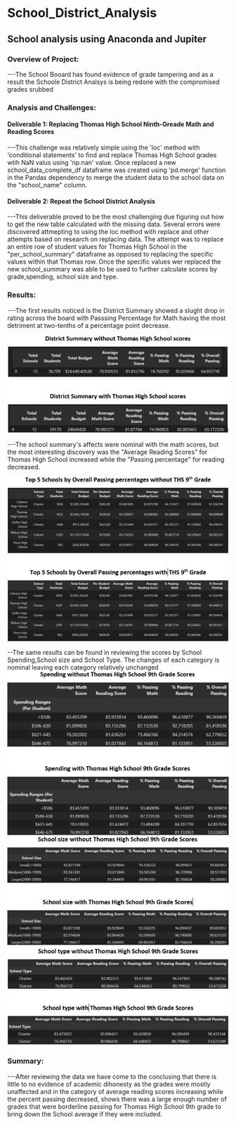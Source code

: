 # School_District_Analysis
## School analysis using Anaconda and Jupiter
### Overview of Project:
---The School Booard has found evidence of grade tampering and as a result the Schoole District Analsys is being redone with the compromised grades srubbed
### Analysis and Challenges:
#### Deliverable 1: Replacing Thomas High School Ninth-Greade Math and Reading Scores
---This challenge was relatively simple using the 'loc' method with 'conditional statements' to find and replace Thomas High School grades wtih NaN valus using 'np.nan' value.
Once replaced a new school_data_complete_df dataframe was created using 'pd.merge' function in the Pandas dependency to merge the student data to the school data on the "school_name" column.
#### Deliverable 2: Repeat the School District Analysis
---This deliverable proved to be the most challenging due figuring out how to get the new table calculated with the missing data. Several errors were discovered attmepting to using the loc method with replace and other attempts based on research on replacing data. The attempt was to replace an entire row of student values for Thomas High School in the "per_school_summary" dataframe as opposed to replacing the specific values within that Thomas row. Once the specific values wer replaced the new school_summary was able to be used to further calculate scores by grade,spending, school size and type.
### Results: 
---The first results noticed is the District Summary showed a slught drop in rating across the board with Passsing Percentage for Math having the most detriment at two-tenths of a percentage point decrease. 

![District Summary](https://github.com/jobloom79/School_District_Analysis/blob/main/Resources/district_summary.png)

---The school summary's affects were nominal with the math scores, but the most interesting discovery was the "Average Reading Scores" for Thomas High School increased while the "Passing percentage" for reading decreased.

![School Summary](https://github.com/jobloom79/School_District_Analysis/blob/main/Resources/school_summary.png)

--The same results can be found in reviewing the scores by School Spending,School size and School Type. The changes of each category is nominal leaving each category relatively unchanged
![School Spending](https://github.com/jobloom79/School_District_Analysis/blob/main/Resources/spending_summary.png)
![School Size](https://github.com/jobloom79/School_District_Analysis/blob/main/Resources/school_size.png)
![School Type](https://github.com/jobloom79/School_District_Analysis/blob/main/Resources/school_type.png)
### Summary: 
---After reviewing the data we have come to the conclusing that there is little to no evidence of academic dihonesty as the grades were mostly unaffected and in the category of average reading scores increasing while the percent passing decreased, shows there was a large enough number of grades that were borderline passing for Thomas High School 9th grade to bring down the School average if they were included. 